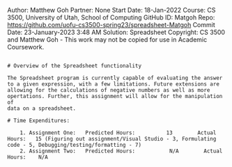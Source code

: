 Author:     Matthew Goh
Partner:    None
Start Date: 18-Jan-2022
Course:     CS 3500, University of Utah, School of Computing
GitHub ID:  Matgoh
Repo:       https://github.com/uofu-cs3500-spring23/spreadsheet-Matgoh
Commit Date: 23-January-2023 3:48 AM
Solution:   Spreadsheet
Copyright:  CS 3500 and Matthew Goh - This work may not be copied for use in Academic Coursework.
```

# Overview of the Spreadsheet functionality

The Spreadsheet program is currently capable of evaluating the answer to a given expression, with a few limitations. Future extensions are 
allowing for the calculations of negative numbers as well as more opertations. Further, this assignment will allow for the manipulation of 
data on a spreadsheet. 

# Time Expenditures:

    1. Assignment One:   Predicted Hours:          13        Actual Hours:   15 (Figuring out assignment/Visual Studio - 3, Formulating code - 5, Debugging/testing/formatting - 7)
    2. Assignment Two:   Predicted Hours:           N/A        Actual Hours:    N/A
